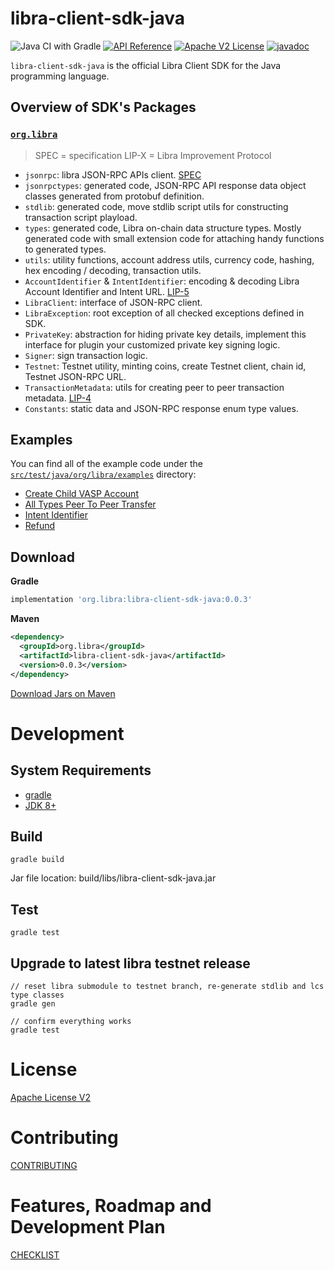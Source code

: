 # libra-client-sdk-java

![Java CI with Gradle](https://github.com/libra/libra-client-sdk-java/workflows/Java%20CI%20with%20Gradle/badge.svg) [![API Reference](https://img.shields.io/badge/api-reference-blue.svg)](https://github.com/libra/libra/blob/master/json-rpc/json-rpc-spec.md) [![Apache V2 License](https://img.shields.io/badge/license-Apache%20V2-blue.svg)](../master/LICENSE) [![javadoc](https://javadoc.io/badge2/org.libra/libra-client-sdk-java/javadoc.svg)](https://javadoc.io/doc/org.libra/libra-client-sdk-java)

`libra-client-sdk-java` is the official Libra Client SDK for the Java programming language.

## Overview of SDK's Packages

### [`org.libra`](./src/main/java/com/org/libra/)

> SPEC = specification
> LIP-X = Libra Improvement Protocol

- `jsonrpc`: libra JSON-RPC APIs client. [SPEC](https://github.com/libra/libra/blob/master/json-rpc/json-rpc-spec.md)
- `jsonrpctypes`: generated code, JSON-RPC API response data object classes generated from protobuf definition.
- `stdlib`: generated code, move stdlib script utils for constructing transaction script playload.
- `types`: generated code, Libra on-chain data structure types. Mostly generated code with small extension code for attaching handy functions to generated types.
- `utils`: utility functions, account address utils, currency code, hashing, hex encoding / decoding, transaction utils.
- `AccountIdentifier` & `IntentIdentifier`: encoding & decoding Libra Account Identifier and Intent URL. [LIP-5](https://lip.libra.org/lip-5/)
- `LibraClient`: interface of JSON-RPC client.
- `LibraException`: root exception of all checked exceptions defined in SDK.
- `PrivateKey`: abstraction for hiding private key details, implement this interface for plugin your customized private key signing logic.
- `Signer`: sign transaction logic.
- `Testnet`: Testnet utility, minting coins, create Testnet client, chain id, Testnet JSON-RPC URL.
- `TransactionMetadata`: utils for creating peer to peer transaction metadata. [LIP-4](https://lip.libra.org/lip-4/)
- `Constants`: static data and JSON-RPC response enum type values.

## Examples

You can find all of the example code under the [`src/test/java/org/libra/examples`](./src/test/java/org/libra/examples/) directory:

* [Create Child VASP Account](./src/test/java/org/libra/examples/CreateChildVASP.java)
* [All Types Peer To Peer Transfer](./src/test/java/org/libra/examples/PeerToPeerTransfer.java)
* [Intent Identifier](./src/test/java/org/libra/examples/IntentId.java)
* [Refund](./src/test/java/org/libra/examples/Refund.java)

## Download

**Gradle**

```gradle
implementation 'org.libra:libra-client-sdk-java:0.0.3'
```

**Maven**

```xml
<dependency>
  <groupId>org.libra</groupId>
  <artifactId>libra-client-sdk-java</artifactId>
  <version>0.0.3</version>
</dependency>
```
[Download Jars on Maven](https://search.maven.org/search?q=a:libra-client-sdk-java)

# Development

## System Requirements

* [gradle](https://gradle.org/install/)
* [JDK 8+](https://www.oracle.com/java/technologies/javase-downloads.html)

## Build

```
gradle build
```

Jar file location: build/libs/libra-client-sdk-java.jar

## Test

```
gradle test
```

## Upgrade to latest libra testnet release

```
// reset libra submodule to testnet branch, re-generate stdlib and lcs type classes
gradle gen

// confirm everything works
gradle test
```


# License

[Apache License V2](./LICENSE)

# Contributing

[CONTRIBUTING](./CONTRIBUTING.md)

# Features, Roadmap and Development Plan

[CHECKLIST](./CHECKLIST.md)
